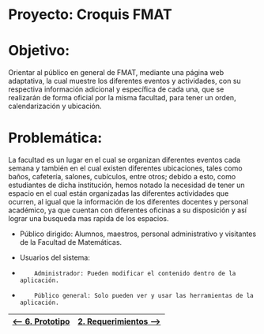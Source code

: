 # Proyecto: Croquis FMAT

# Objetivo: 
Orientar al público en general de FMAT, mediante una página web adaptativa, 
la cual muestre los diferentes eventos y actividades, con su respectiva información adicional y
específica de cada una, que se realizarán de forma oficial por la misma facultad, para tener un orden, 
calendarización y ubicación.

# Problemática: 
La facultad es un lugar en el cual se organizan diferentes eventos cada semana y también en el cual existen diferentes ubicaciones,
tales como baños, cafetería, salones, cubículos, entre otros; debido a esto, como estudiantes de dicha institución, 
hemos notado la necesidad de tener un espacio en el cual están organizadas las diferentes actividades que ocurren, al igual que 
la información de los diferentes docentes y personal académico, ya que cuentan con diferentes oficinas a su 
disposición y así lograr una busqueda mas rapida de los espacios.

* Público dirigido: Alumnos, maestros, personal administrativo y visitantes de la Facultad de Matemáticas. 

* Usuarios del sistema:
*         Administrador: Pueden modificar el contenido dentro de la aplicación. 

*         Público general: Solo pueden ver y usar las herramientas de la aplicación.


|[<-- 6. Prototipo](https://www.figma.com/proto/53Esj8R5f7GGK57IqEFovv/Proyecto-POO?node-id=32%3A50&scaling=scale-down-width)|[2. Requerimientos -->](ProyectoDelEquipo/Requerimientos.md)|
|---|---|
